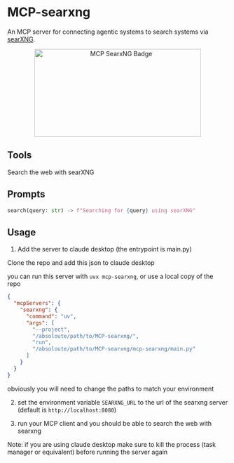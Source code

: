 # MCP-searxng

An MCP server for connecting agentic systems to search systems via [searXNG](https://docs.searxng.org/).

<p align="center">
  <a href="https://glama.ai/mcp/servers/sl2zl8vaz8">
    <img width="380" height="200" src="https://glama.ai/mcp/servers/sl2zl8vaz8/badge" alt="MCP SearxNG Badge"/>
  </a>
</p>

## Tools

Search the web with searXNG

## Prompts

```python
search(query: str) -> f"Searching for {query} using searXNG"
```

## Usage

1) Add the server to claude desktop (the entrypoint is main.py)

Clone the repo and add this json to claude desktop

you can run this server with `uvx mcp-searxng`, or use a local copy of the repo

```json
{
  "mcpServers": {
    "searxng": {
      "command": "uv", 
      "args": [
        "--project",
        "/absoloute/path/to/MCP-searxng/",
        "run",
        "/absoloute/path/to/MCP-searxng/mcp-searxng/main.py"
      ]
    }
  }
}
```

obviously you will need to change the paths to match your environment

2) set the environment variable `SEARXNG_URL` to the url of the searxng server (default is `http://localhost:8080`)

3) run your MCP client and you should be able to search the web with searxng

Note: if you are using claude desktop make sure to kill the process (task manager or equivalent) before running the server again
